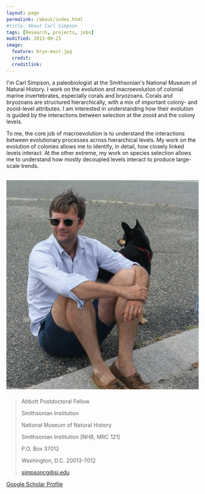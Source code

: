 ```yaml
---
layout: page
permalink: /about/index.html
#title: About Carl Simpson
tags: [Research, projects, jobs]
modified: 2013-09-23
image:
  feature: bryo-mast.jpg
  credit: 
  creditlink: 
---
```



I'm Carl Simpson, a paleobiologist at the Smithsonian's National Museum of Natural History. I work on the evolution and macroevolution of colonial marine invertebrates, especially corals and bryozoans. Corals and bryozoans are structured hierarchically, with a mix of important colony- and zooid-level attributes. I am interested in understanding how their evolution is guided by the interactions between selection at the zooid and the colony levels. 

To me, the core job of macroevolution is to understand the interactions between evolutionary processes across hierarchical levels. My work on the evolution of colonies allows me to identify, in detail, how closely linked levels interact. At the other extreme, my work on species selection allows me to understand how mostly decoupled levels interact to produce large-scale trends.


![](/images/me-shorty.jpg "ShortRound and Carl")
---
>Abbott Postdoctoral Fellow
> 
>Smithsonian Institution
>
 >National Museum of Natural History
>
 >Smithsonian Institution [NHB, MRC 121]
>
 >P.O. Box 37012
>
 >Washington, D.C. 20013-7012
>
 >simpsoncg@si.edu


<a markdown="0" href="http://scholar.google.com/citations?user=zS8EXIQAAAAJ&hl=en" class="btn">Google Scholar Profile</a>

